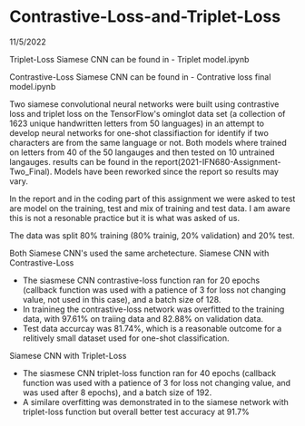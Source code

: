 # Contrastive-Loss-and-Triplet-Loss

11/5/2022

Triplet-Loss Siamese CNN can be found in - Triplet model.ipynb

Contrastive-Loss Siamese CNN can be found in - Contrative loss final model.ipynb


Two siamese convolutional neural networks were built using contrastive loss and triplet loss on the TensorFlow's ominglot data set (a collection of 1623 unique handwritten letters from 50 languages) in an attempt to develop neural networks for one-shot classifiaction for identify if two characters are from the same language or not. Both models where trained on letters from 40 of the 50 langauges and then tested on 10 untrained langauges. 
results can be found in the report(2021-IFN680-Assignment-Two_Final). Models have been reworked since the report so results may vary.

In the report and in the coding part of this assignment we were asked to test are model on the training, test and mix of training and test data. I am aware this is not a resonable practice but it is what was asked of us.

The data was split 80% training (80% trainig, 20% validation) and 20% test.

Both Siamese CNN's used the same archetecture.
Siamese CNN with Contrastive-Loss
  - The siasmese CNN contrastive-loss function ran for 20 epochs (callback function was used with a patience of 3 for loss not changing value, not used in     this case), and a batch size of 128. 
  - In trainineg the contrastive-loss network was overfitted to the training data, with 97.61% on traiing data and 82.88% on validation data.
  - Test data accurcay was 81.74%, which is a reasonable outcome for a relitively small dataset used for one-shot classification. 

Siamese CNN with Triplet-Loss
  - The siasmese CNN triplet-loss function ran for 40 epochs (callback function was used with a patience of 3 for loss not changing value, and was used after 8 epochs), and a batch size of 192. 
  - A similare overfitting was demonstrated in to the siamese network with triplet-loss function but overall better test accuracy at 91.7%

